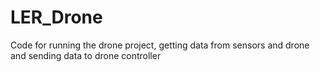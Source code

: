 # LER_Drone
Code for running the drone project, getting data from sensors and drone and sending data to drone controller
